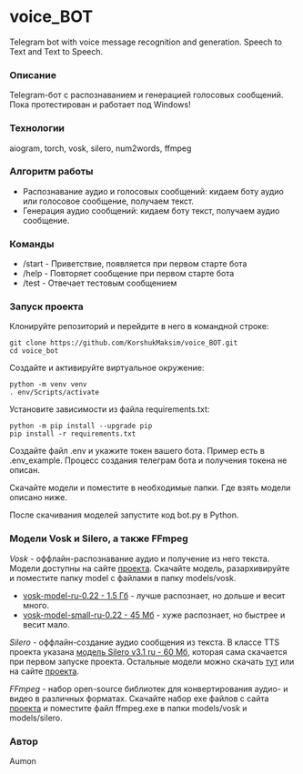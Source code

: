 # voice_BOT
Telegram bot with voice message recognition and generation. Speech to Text and Text to Speech.

### Описание
Telegram-бот с распознаванием и генерацией голосовых сообщений. Пока протестирован и работает под Windows!

### Технологии
aiogram, torch, vosk, silero, num2words, ffmpeg

### Алгоритм работы
- Распознавание аудио и голосовых сообщений: кидаем боту аудио или голосовое сообщение, получаем текст.
- Генерация аудио сообщений: кидаем боту текст, получаем аудио сообщение.

### Команды
- /start - Приветствие, появляется при первом старте бота
- /help - Повторяет сообщение при первом старте бота
- /test - Отвечает тестовым сообщением

### Запуск проекта

Клонируйте репозиторий и перейдите в него в командной строке:

```
git clone https://github.com/KorshukMaksim/voice_BOT.git
cd voice_bot
```

Cоздайте и активируйте виртуальное окружение:

```
python -m venv venv
. env/Scripts/activate
```

Установите зависимости из файла requirements.txt:

```
python -m pip install --upgrade pip
pip install -r requirements.txt
```

Создайте файл .env и укажите токен вашего бота. Пример есть в .env_example. Процесс создания телеграм бота и получения токена не описан.

Скачайте модели и поместите в необходимые папки. Где взять модели описано ниже.

После скачивания моделей запустите код bot.py в Python.

### Модели Vosk и Silero, а также FFmpeg

*Vosk* - оффлайн-распознавание аудио и получение из него текста. Модели доступны на сайте [проекта](https://alphacephei.com/vosk/models "Vosk - оффлайн-распознавание аудио"). Скачайте модель, разархивируйте и поместите папку model с файлами в папку models/vosk.
- [vosk-model-ru-0.22       - 1.5 Гб](https://alphacephei.com/vosk/models/vosk-model-ru-0.22.zip "Модель vosk-model-ru-0.22 - 1.5 Гб") - лучше распознает, но дольше и весит много.
- [vosk-model-small-ru-0.22 - 45 Мб](https://alphacephei.com/vosk/models/vosk-model-small-ru-0.22.zip "Модель vosk-model-small-ru-0.22 - 45 Мб") - хуже распознает, но быстрее и весит мало.

*Silero* - оффлайн-создание аудио сообщения из текста.
В классе TTS проекта указана [модель Silero v3.1 ru - 60 Мб](https://models.silero.ai/models/tts/ru/v3_1_ru.pt "Модель Silero v3.1 ru - 60 Мб"), которая сама скачается при первом запуске проекта. Остальные модели можно скачать [тут](https://github.com/snakers4/silero-models/blob/master/models.yml "Silero - оффлайн-создание аудио из текста") или на сайте [проекта](https://github.com/snakers4/silero-models "Silero - оффлайн-создание аудио из текста").

*FFmpeg* - набор open-source библиотек для конвертирования аудио- и видео в различных форматах.
Скачайте набор exe файлов с сайта [проекта](https://ffmpeg.org/download.html "FFmpeg - набор open-source библиотек для конвертирования аудио- и видео в различных форматах.") и поместите файл ffmpeg.exe в папки models/vosk и models/silero.


### Автор
Aumon

